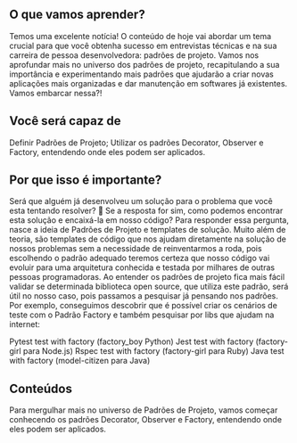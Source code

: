 ## O que vamos aprender?

Temos uma excelente notícia! O conteúdo de hoje vai abordar um tema crucial para que você obtenha sucesso em entrevistas técnicas e na sua carreira de pessoa desenvolvedora: padrões de projeto.
Vamos nos aprofundar mais no universo dos padrões de projeto, recapitulando a sua importância e experimentando mais padrões que ajudarão a criar novas aplicações mais organizadas e dar manutenção em softwares já existentes.
Vamos embarcar nessa?!

## Você será capaz de

Definir Padrões de Projeto;
Utilizar os padrões Decorator, Observer e Factory, entendendo onde eles podem ser aplicados.

## Por que isso é importante?

Será que alguém já desenvolveu um solução para o problema que você esta tentando resolver? 🤔 Se a resposta for sim, como podemos encontrar esta solução e encaixá-la em nosso código?
Para responder essa pergunta, nasce a ideia de Padrões de Projeto e templates de solução. Muito além de teoria, são templates de código que nos ajudam diretamente na solução de nossos problemas sem a necessidade de reinventarmos a roda, pois escolhendo o padrão adequado teremos certeza que nosso código vai evoluir para uma arquitetura conhecida e testada por milhares de outras pessoas programadoras.
Ao entender os padrões de projeto fica mais fácil validar se determinada biblioteca open source, que utiliza este padrão, será útil no nosso caso, pois passamos a pesquisar já pensando nos padrões. Por exemplo, conseguimos descobrir que é possível criar os cenários de teste com o Padrão Factory e também pesquisar por libs que ajudam na internet:

Pytest test with factory (factory_boy Python)
Jest test with factory (factory-girl para Node.js)
Rspec test with factory (factory-girl para Ruby)
Java test with factory (model-citizen para Java)

## Conteúdos

Para mergulhar mais no universo de Padrões de Projeto, vamos começar conhecendo os padrões Decorator, Observer e Factory, entendendo onde eles podem ser aplicados.
